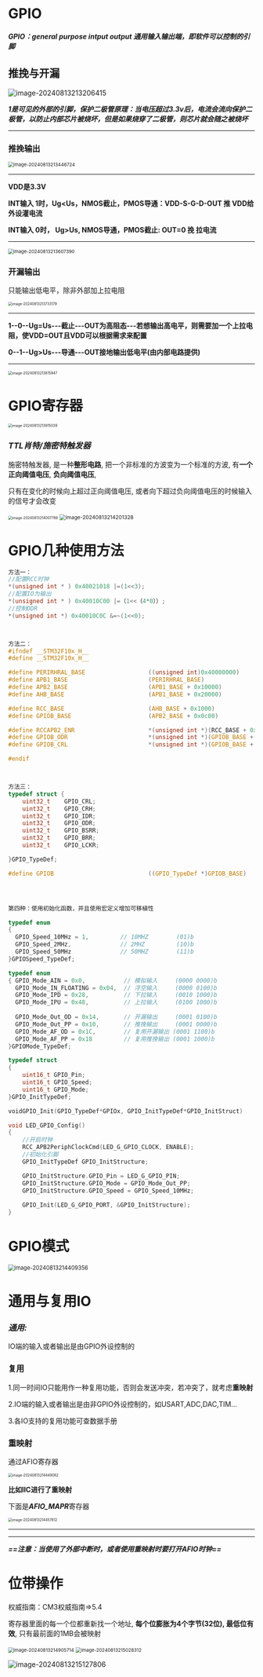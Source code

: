 # GPIO

***GPIO：general purpose intput output 通用输入输出端，即软件可以控制的引脚***



## 推挽与开漏

![image-20240813213206415](https://raw.githubusercontent.com/ZhangZhen-huia/Note/main/img/202408132132497.png)

***1是可见的外部的引脚，保护二极管原理：当电压超过3.3v后，电流会流向保护二极管，以防止内部芯片被烧坏，但是如果烧穿了二极管，则芯片就会随之被烧坏***

------



### 推挽输出

<img src="https://raw.githubusercontent.com/ZhangZhen-huia/Note/main/img/202408132134777.png" alt="image-20240813213446724" style="zoom: 67%;" />

------

**VDD是3.3V**

**INT输入	1时，Ug<Us，NMOS截止，PMOS导通：VDD-S-G-D-OUT  推 VDD给外设灌电流**

**INT输入	0时， Ug>Us,  NMOS导通，PMOS截止:	OUT=0   挽  	拉电流**

------

<img src="https://raw.githubusercontent.com/ZhangZhen-huia/Note/main/img/202408132136504.png" alt="image-20240813213607390" style="zoom:67%;" />

### 开漏输出

只能输出低电平，除非外部加上拉电阻

<img src="https://raw.githubusercontent.com/ZhangZhen-huia/Note/main/img/202408132137244.png" alt="image-20240813213733179" style="zoom: 50%;" />

------

**1--0--Ug=Us---截止---OUT为高阻态---若想输出高电平，则需要加一个上拉电阻，使VDD=OUT且VDD可以根据需求来配置**

**0--1--Ug>Us---导通---OUT接地输出低电平(由内部电路提供)**

------

<img src="https://raw.githubusercontent.com/ZhangZhen-huia/Note/main/img/202408132138034.png" alt="image-20240813213815947" style="zoom:50%;" />



# GPIO寄存器

<img src="https://raw.githubusercontent.com/ZhangZhen-huia/Note/main/img/202408132139083.png" alt="image-20240813213915039" style="zoom: 50%;" />





### ***TTL肖特/施密特触发器***

施密特触发器, 是一种**整形电路**, 把一个非标准的方波变为一个标准的方波, 有**一个正向阈值电压**, **负向阈值电压**, 

只有在变化的时候向上超过正向阈值电压, 或者向下超过负向阈值电压的时候输入的信号才会改变

<img src="https://raw.githubusercontent.com/ZhangZhen-huia/Note/main/img/202408132140843.png" alt="image-20240813214007788" style="zoom:50%;" />

<img src="https://raw.githubusercontent.com/ZhangZhen-huia/Note/main/img/202408132142362.png" alt="image-20240813214201328" style="zoom:75%;" />

# GPIO几种使用方法

```c
方法一：
//配置RCC时钟
*(unsigned int * ) 0x40021018 |=(1<<3);
//配置IO为输出
*(unsigned int * ) 0x40010C00 |=（1<<（4*0））;
//控制ODR
*(unsigned int *) 0x40010C0C &=~(1<<0);



方法二：
#ifndef __STM32F10x_H__
#define __STM32F10x_H__

#define PERIRHRAL_BASE 					((unsigned int)0x40000000)       //外设基地址
#define APB1_BASE	 					(PERIRHRAL_BASE)
#define APB2_BASE						(APB1_BASE + 0x10000)
#define AHB_BASE						(APB1_BASE + 0x20000)

#define RCC_BASE						(AHB_BASE + 0x1000)
#define GPIOB_BASE						(APB2_BASE + 0x0c00)

#define RCCAPB2_ENR						*(unsigned int *)(RCC_BASE + 0x18)
#define GPIOB_ODR						*(unsigned int *)(GPIOB_BASE + 0xc)
#define GPIOB_CRL						*(unsigned int *)(GPIOB_BASE + 0x0)

#endif



方法三：
typedef struct {
	uint32_t	GPIO_CRL;
	uint32_t	GPIO_CRH;
	uint32_t	GPIO_IDR;
	uint32_t	GPIO_ODR;
	uint32_t	GPIO_BSRR;
	uint32_t	GPIO_BRR;
	uint32_t	GPIO_LCKR;

}GPIO_TypeDef;

#define GPIOB 							((GPIO_TypeDef *)GPIOB_BASE)




第四种：使用初始化函数，并且使用宏定义增加可移植性

typedef enum
{ 
  GPIO_Speed_10MHz = 1,         // 10MHZ        (01)b
  GPIO_Speed_2MHz,              // 2MHZ         (10)b
  GPIO_Speed_50MHz              // 50MHZ        (11)b
}GPIOSpeed_TypeDef;

typedef enum
{ GPIO_Mode_AIN = 0x0,           // 模拟输入     (0000 0000)b
  GPIO_Mode_IN_FLOATING = 0x04,  // 浮空输入     (0000 0100)b
  GPIO_Mode_IPD = 0x28,          // 下拉输入     (0010 1000)b
  GPIO_Mode_IPU = 0x48,          // 上拉输入     (0100 1000)b
  
  GPIO_Mode_Out_OD = 0x14,       // 开漏输出     (0001 0100)b
  GPIO_Mode_Out_PP = 0x10,       // 推挽输出     (0001 0000)b
  GPIO_Mode_AF_OD = 0x1C,        // 复用开漏输出 (0001 1100)b
  GPIO_Mode_AF_PP = 0x18         // 复用推挽输出 (0001 1000)b
}GPIOMode_TypeDef;

typedef struct
{
	uint16_t GPIO_Pin;
	uint16_t GPIO_Speed;
	uint16_t GPIO_Mode;
}GPIO_InitTypeDef;

voidGPIO_Init(GPIO_TypeDef*GPIOx, GPIO_InitTypeDef*GPIO_InitStruct)

void LED_GPIO_Config()
{
	//开启时钟
	RCC_APB2PeriphClockCmd(LED_G_GPIO_CLOCK, ENABLE);
	//初始化引脚
	GPIO_InitTypeDef GPIO_InitStructure;

	GPIO_InitStructure.GPIO_Pin = LED_G_GPIO_PIN;
	GPIO_InitStructure.GPIO_Mode = GPIO_Mode_Out_PP;
	GPIO_InitStructure.GPIO_Speed = GPIO_Speed_10MHz;
	
	GPIO_Init(LED_G_GPIO_PORT, &GPIO_InitStructure);
}

```



# GPIO模式

<img src="https://raw.githubusercontent.com/ZhangZhen-huia/Note/main/img/202408132144408.png" alt="image-20240813214409356" style="zoom:80%;" />



# 通用与复用IO

### *通用:*

IO端的输入或者输出是由GPIO外设控制的



### 复用

1.同一时间IO只能用作一种复用功能，否则会发送冲突，若冲突了，就考虑**重映射**

2.IO端的输入或者输出是由非GPIO外设控制的，如USART,ADC,DAC,TIM…

3.各IO支持的复用功能可查数据手册

 

### 重映射

通过AFIO寄存器

<img src="https://raw.githubusercontent.com/ZhangZhen-huia/Note/main/img/202408132144129.png" alt="image-20240813214449092" style="zoom:50%;" />





**比如IIC进行了重映射**

下面是***AFIO_MAPR***寄存器

<img src="https://raw.githubusercontent.com/ZhangZhen-huia/Note/main/img/202408132144848.png" alt="image-20240813214457812" style="zoom:50%;" />

****

------

***==注意：当使用了外部中断时，或者使用重映射时要打开AFIO时钟==***



# 位带操作

权威指南：CM3权威指南=>5.4

寄存器里面的每一个位都重新找一个地址, **每个位膨胀为4个字节(32位), 最低位有效**, 只有最前面的1MB会被映射

<img src="https://raw.githubusercontent.com/ZhangZhen-huia/Note/main/img/202408132149789.png" alt="image-20240813214905714" style="zoom:67%;" />

<img src="https://raw.githubusercontent.com/ZhangZhen-huia/Note/main/img/202408132150395.png" alt="image-20240813215028312" style="zoom:67%;" />

![image-20240813215127806](https://raw.githubusercontent.com/ZhangZhen-huia/Note/main/img/202408132151904.png)
